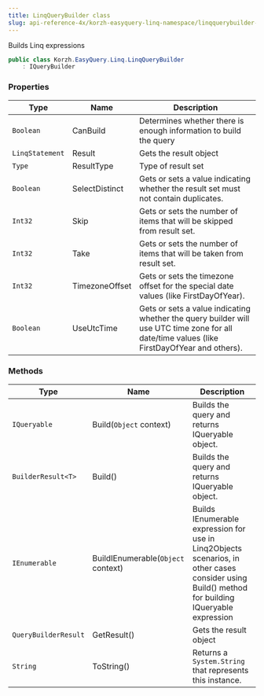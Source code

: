 ```yaml
---
title: LinqQueryBuilder class
slug: api-reference-4x/korzh-easyquery-linq-namespace/linqquerybuilder-class
---
```


Builds Linq expressions
```csharp
public class Korzh.EasyQuery.Linq.LinqQueryBuilder
    : IQueryBuilder

```

### Properties

| Type | Name | Description | 
| --- | --- | --- | 
| `Boolean` | CanBuild | Determines whether there is enough information to build the query | 
| `LinqStatement` | Result | Gets the result object | 
| `Type` | ResultType | Type of result set | 
| `Boolean` | SelectDistinct | Gets or sets a value indicating whether the result set must not contain duplicates. | 
| `Int32` | Skip | Gets or sets the number of items that will be skipped from result set. | 
| `Int32` | Take | Gets or sets the number of items that will be taken from result set. | 
| `Int32` | TimezoneOffset | Gets or sets the timezone offset for the special date values (like FirstDayOfYear). | 
| `Boolean` | UseUtcTime | Gets or sets a value indicating whether the query builder will use UTC time zone for all date/time values (like FirstDayOfYear and others). | 


### Methods

| Type | Name | Description | 
| --- | --- | --- | 
| `IQueryable` | Build(`Object` context) | Builds the query and returns IQueryable object. | 
| `BuilderResult<T>` | Build() | Builds the query and returns IQueryable object. | 
| `IEnumerable` | BuildIEnumerable(`Object` context) | Builds IEnumerable expression for use in Linq2Objects scenarios, in other cases consider using Build() method for building IQueryable expression | 
| `QueryBuilderResult` | GetResult() | Gets the result object | 
| `String` | ToString() | Returns a `System.String` that represents this instance. |